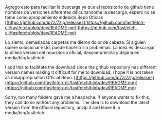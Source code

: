 Agrego esto para facilitar la descarga ya que el repositorio de github tiene nombres de versiones diferentes dificultandome la descarga, espero no se tome como apropiamiento indebido Repo Oficial: [[https://github.com/ip7z/7zip/releases](https://github.com/fastfetch-cli/fastfetch/blob/dev/README.md)](https://github.com/fastfetch-cli/fastfetch/blob/dev/README.md)

Lo siento, demasiadas carpetas me dieron dolor de cabeza.
Si alguien quiere solucionar esto, puede hacerlo sin problemas.
La idea es descargar la última versión del repositorio oficial, descomprimirla y dejarla en media/bin/fastfetch


I add this to facilitate the download since the github repository has different version names making it difficult for me to download, I hope it is not taken as misappropriation Official Repo: [[https://github.com/ip7z/7zip/releases](https://github.com/fastfetch-cli/fastfetch/blob/dev/README.md)](https://github.com/fastfetch-cli/fastfetch/blob/dev/README.md)

Sorry, too many folders gave me a headache.
If anyone wants to fix this, they can do so without any problems.
The idea is to download the latest version from the official repository, unzip it and leave it in media/bin/fastfetch

